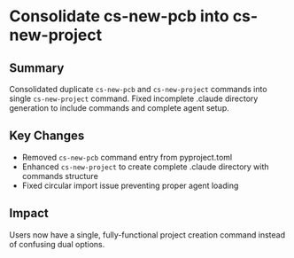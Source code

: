# Consolidate cs-new-pcb into cs-new-project

## Summary
Consolidated duplicate `cs-new-pcb` and `cs-new-project` commands into single `cs-new-project` command. Fixed incomplete .claude directory generation to include commands and complete agent setup.

## Key Changes
- Removed `cs-new-pcb` command entry from pyproject.toml
- Enhanced `cs-new-project` to create complete .claude directory with commands structure
- Fixed circular import issue preventing proper agent loading

## Impact
Users now have a single, fully-functional project creation command instead of confusing dual options.